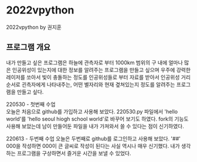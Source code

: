 # 2022vpython
2022vpython by 권지훈
## 프로그램 개요
내가 만들고 싶은 프로그램은 하늘에 관측자로 부터 1000km 범위의 구 내에 얼마나 많은 인공위성이 있는지에 대한 정보를 알려주는 프로그램을 만들고 싶으며 우주에 강력한 레이저를 쏘아서 빛이 충돌하는 정도를 인공위성들로 부터 자료를 받아서 인공위성 거리 순서로 괸측자에게 나타내주는, 어떤 별자리와 현재 곂쳐있는지 정도를 알려주는 프로그램을 만들고 싶다.

220530 - 첫번째 수업  
오늘은 처음으로 github를 가입하고 사용해 보았다.
220530.py 파일에서 'hello world'를 'hello seoul hiogh school world'로 바꾸어 보기도 하였다.
fork의 기능도 사용해 보았는데 남이 만들어둔 파일을 내가 가져와서 쓸 수 있다는 점이 신기하였다.


220613 - 두번째 수업
오늘은 두번째로 github를 로그인하고 사용해 보았다.
'##' 000을 작성하면 000이 큰 글씨로 작성이 된다는 사실 역시나 매우 신기했다.
내가 생각하는 프로그램을 구상하면서 즐거운 시간을 보낼 수 있었다.
